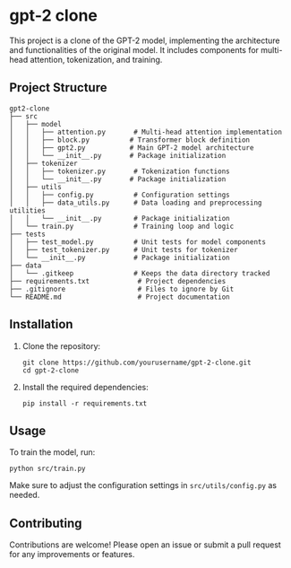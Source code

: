 # gpt-2 clone

This project is a clone of the GPT-2 model, implementing the architecture and functionalities of the original model. It includes components for multi-head attention, tokenization, and training.

## Project Structure

```
gpt2-clone
├── src
│   ├── model
│   │   ├── attention.py       # Multi-head attention implementation
│   │   ├── block.py          # Transformer block definition
│   │   ├── gpt2.py           # Main GPT-2 model architecture
│   │   └── __init__.py       # Package initialization
│   ├── tokenizer
│   │   ├── tokenizer.py       # Tokenization functions
│   │   └── __init__.py       # Package initialization
│   ├── utils
│   │   ├── config.py          # Configuration settings
│   │   ├── data_utils.py      # Data loading and preprocessing utilities
│   │   └── __init__.py        # Package initialization
│   └── train.py               # Training loop and logic
├── tests
│   ├── test_model.py          # Unit tests for model components
│   ├── test_tokenizer.py      # Unit tests for tokenizer
│   └── __init__.py            # Package initialization
├── data
│   └── .gitkeep               # Keeps the data directory tracked
├── requirements.txt            # Project dependencies
├── .gitignore                  # Files to ignore by Git
└── README.md                   # Project documentation
```

## Installation

1. Clone the repository:
   ```
   git clone https://github.com/yourusername/gpt-2-clone.git
   cd gpt-2-clone
   ```

2. Install the required dependencies:
   ```
   pip install -r requirements.txt
   ```

## Usage

To train the model, run:
```
python src/train.py
```

Make sure to adjust the configuration settings in `src/utils/config.py` as needed.

## Contributing

Contributions are welcome! Please open an issue or submit a pull request for any improvements or features.